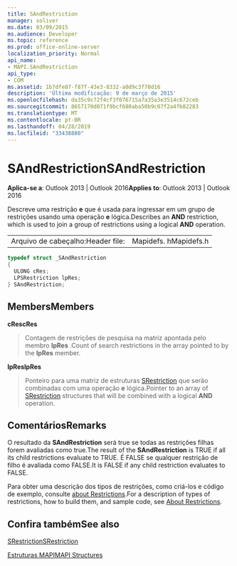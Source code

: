 ```yaml
---
title: SAndRestriction
manager: soliver
ms.date: 03/09/2015
ms.audience: Developer
ms.topic: reference
ms.prod: office-online-server
localization_priority: Normal
api_name:
- MAPI.SAndRestriction
api_type:
- COM
ms.assetid: 1b7dfe87-f87f-43e3-8332-a0d9c3f70d16
description: 'Última modificação: 9 de março de 2015'
ms.openlocfilehash: da35c9c72f4cf3f076715a7a35a3e3514c672ceb
ms.sourcegitcommit: 8657170d071f9bcf680aba50b9c07f2a4fb82283
ms.translationtype: MT
ms.contentlocale: pt-BR
ms.lasthandoff: 04/28/2019
ms.locfileid: "33438880"
---
```

# <a name="sandrestriction"></a><span data-ttu-id="97e93-103">SAndRestriction</span><span class="sxs-lookup"><span data-stu-id="97e93-103">SAndRestriction</span></span>

  
  
<span data-ttu-id="97e93-104">**Aplica-se a**: Outlook 2013 | Outlook 2016</span><span class="sxs-lookup"><span data-stu-id="97e93-104">**Applies to**: Outlook 2013 | Outlook 2016</span></span> 
  
<span data-ttu-id="97e93-105">Descreve uma restrição **e** que é usada para ingressar em um grupo de restrições usando uma operação **e** lógica.</span><span class="sxs-lookup"><span data-stu-id="97e93-105">Describes an **AND** restriction, which is used to join a group of restrictions using a logical **AND** operation.</span></span> 
  
|||
|:-----|:-----|
|<span data-ttu-id="97e93-106">Arquivo de cabeçalho:</span><span class="sxs-lookup"><span data-stu-id="97e93-106">Header file:</span></span>  <br/> |<span data-ttu-id="97e93-107">Mapidefs. h</span><span class="sxs-lookup"><span data-stu-id="97e93-107">Mapidefs.h</span></span>  <br/> |
   
```cpp
typedef struct _SAndRestriction
{
  ULONG cRes;
  LPSRestriction lpRes;
} SAndRestriction;

```

## <a name="members"></a><span data-ttu-id="97e93-108">Members</span><span class="sxs-lookup"><span data-stu-id="97e93-108">Members</span></span>

 <span data-ttu-id="97e93-109">**cRes**</span><span class="sxs-lookup"><span data-stu-id="97e93-109">**cRes**</span></span>
  
> <span data-ttu-id="97e93-110">Contagem de restrições de pesquisa na matriz apontada pelo membro **lpRes** .</span><span class="sxs-lookup"><span data-stu-id="97e93-110">Count of search restrictions in the array pointed to by the **lpRes** member.</span></span> 
    
 <span data-ttu-id="97e93-111">**lpRes**</span><span class="sxs-lookup"><span data-stu-id="97e93-111">**lpRes**</span></span>
  
> <span data-ttu-id="97e93-112">Ponteiro para uma matriz de estruturas [SRestriction](srestriction.md) que serão combinadas com uma operação **e** lógica.</span><span class="sxs-lookup"><span data-stu-id="97e93-112">Pointer to an array of [SRestriction](srestriction.md) structures that will be combined with a logical **AND** operation.</span></span> 
    
## <a name="remarks"></a><span data-ttu-id="97e93-113">Comentários</span><span class="sxs-lookup"><span data-stu-id="97e93-113">Remarks</span></span>

<span data-ttu-id="97e93-114">O resultado da **SAndRestriction** será true se todas as restrições filhas forem avaliadas como true.</span><span class="sxs-lookup"><span data-stu-id="97e93-114">The result of the **SAndRestriction** is TRUE if all its child restrictions evaluate to TRUE.</span></span> <span data-ttu-id="97e93-115">É FALSE se qualquer restrição de filho é avaliada como FALSE.</span><span class="sxs-lookup"><span data-stu-id="97e93-115">It is FALSE if any child restriction evaluates to FALSE.</span></span> 
  
<span data-ttu-id="97e93-116">Para obter uma descrição dos tipos de restrições, como criá-los e código de exemplo, consulte [about Restrictions](about-restrictions.md).</span><span class="sxs-lookup"><span data-stu-id="97e93-116">For a description of types of restrictions, how to build them, and sample code, see [About Restrictions](about-restrictions.md).</span></span>
  
## <a name="see-also"></a><span data-ttu-id="97e93-117">Confira também</span><span class="sxs-lookup"><span data-stu-id="97e93-117">See also</span></span>



[<span data-ttu-id="97e93-118">SRestriction</span><span class="sxs-lookup"><span data-stu-id="97e93-118">SRestriction</span></span>](srestriction.md)


[<span data-ttu-id="97e93-119">Estruturas MAPI</span><span class="sxs-lookup"><span data-stu-id="97e93-119">MAPI Structures</span></span>](mapi-structures.md)


